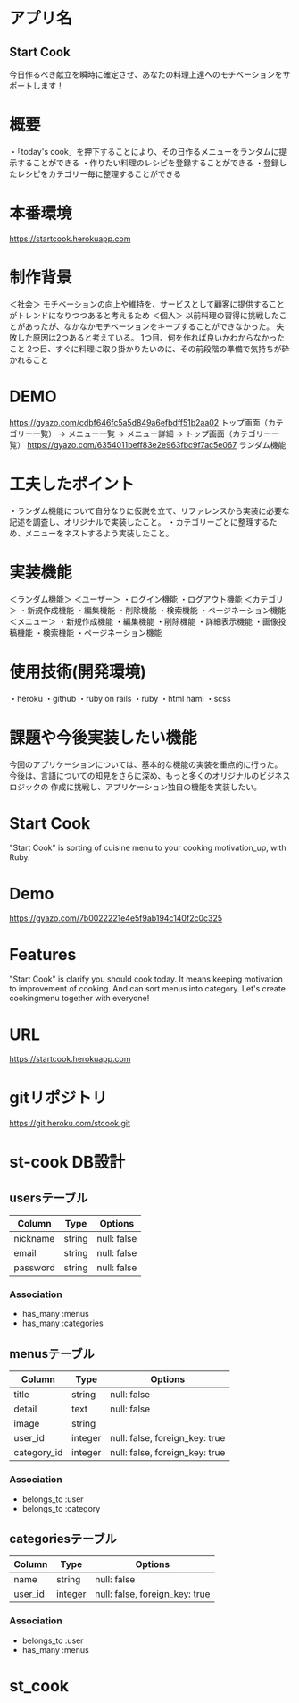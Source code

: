 # アプリ名
## Start Cook
今日作るべき献立を瞬時に確定させ、あなたの料理上達へのモチベーションをサポートします！


# 概要
・「today's cook」を押下することにより、その日作るメニューをランダムに提示することができる
・作りたい料理のレシピを登録することができる
・登録したレシピをカテゴリー毎に整理することができる


# 本番環境
https://startcook.herokuapp.com


# 制作背景
＜社会＞
モチベーションの向上や維持を、サービスとして顧客に提供することがトレンドになりつつあると考えるため
＜個人＞
以前料理の習得に挑戦したことがあったが、なかなかモチベーションをキープすることができなかった。
失敗した原因は2つあると考えている。
1つ目、何を作れば良いかわからなかったこと
2つ目、すぐに料理に取り掛かりたいのに、その前段階の準備で気持ちが砕かれること


# DEMO
https://gyazo.com/cdbf646fc5a5d849a6efbdff51b2aa02
トップ画面（カテゴリー一覧） → メニュー一覧 → メニュー詳細 → トップ画面（カテゴリー一覧）
https://gyazo.com/6354011beff83e2e963fbc9f7ac5e067
ランダム機能


# 工夫したポイント
・ランダム機能について自分なりに仮説を立て、リファレンスから実装に必要な記述を調査し、オリジナルで実装したこと。
・カテゴリーごとに整理するため、メニューをネストするよう実装したこと。


# 実装機能
＜ランダム機能＞
＜ユーザー＞
・ログイン機能
・ログアウト機能
＜カテゴリ＞
・新規作成機能
・編集機能
・削除機能
・検索機能
・ページネーション機能
＜メニュー＞
・新規作成機能
・編集機能
・削除機能
・詳細表示機能
・画像投稿機能
・検索機能
・ページネーション機能


# 使用技術(開発環境)
・heroku
・github
・ruby on rails
・ruby
・html haml
・scss


# 課題や今後実装したい機能
今回のアプリケーションについては、基本的な機能の実装を重点的に行った。
今後は、言語についての知見をさらに深め、もっと多くのオリジナルのビジネスロジックの
作成に挑戦し、アプリケーション独自の機能を実装したい。







# Start Cook
"Start Cook" is sorting of cuisine menu to your cooking motivation_up, with Ruby.

# Demo
https://gyazo.com/7b0022221e4e5f9ab194c140f2c0c325

# Features
"Start Cook" is clarify you should cook today.
It means keeping motivation to improvement of cooking.
And can sort menus into category.
Let's create cookingmenu together with everyone!

# URL
https://startcook.herokuapp.com

# gitリポジトリ
https://git.heroku.com/stcook.git


# st-cook DB設計
## usersテーブル
|Column|Type|Options|
|------|----|-------|
|nickname|string|null: false|
|email|string|null: false|
|password|string|null: false|
### Association
- has_many :menus
- has_many :categories

## menusテーブル
|Column|Type|Options|
|------|----|-------|
|title|string|null: false|
|detail|text|null: false|
|image|string||
|user_id|integer|null: false, foreign_key: true|
|category_id|integer|null: false, foreign_key: true|
### Association
- belongs_to :user
- belongs_to :category

## categoriesテーブル
|Column|Type|Options|
|------|----|-------|
|name|string|null: false|
|user_id|integer|null: false, foreign_key: true|
### Association
- belongs_to :user
- has_many :menus



# st_cook
